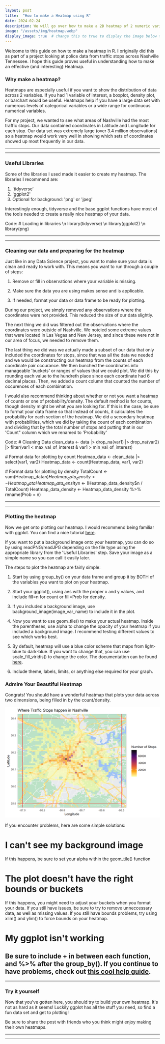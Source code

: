 ```yaml
---
layout: post
title:  "How to make a Heatmap using R"
date: 2024-02-24
description: We will go over how to make a 2D heatmap of 2 numeric variables using R/RStudio.  
image: "/assets/img/heatmap.webp"
display_image: true  # change this to true to display the image below the banner 
---
```

<p class="intro"><span class="dropcap">W</span>elcome to this guide on how to make a heatmap in R. I originally did this as part of a project looking at police data from traffic stops across Nashville Tennessee. I hope this guide proves useful in understanding how to make an effective (and interesting) Heatmap.</p>

### Why make a heatmap?

Heatmaps are especially useful if you want to show the distribution of data across 2 variables. If you had 1 variable of interest, a boxplot, density plot, or barchart would be useful. Heatmaps help if you have a large data set with numerous levels of categorical variables or a wide range for continuous numerical variables.

For my project, we wanted to see what areas of Nashville had the most traffic stops. Our data contained coordinates in Latitude and Longitude for each stop. Our data set was extremely large (over 3.4 million observations) so a heatmap would work very well in showing which sets of coordinates showed up most frequently in our data.

---
---

### Useful Libraries  

Some of the libraries I used made it easier to create my heatmap. The libraries I recommend are:

1. 'tidyverse'
2. 'ggplot2'
3. Optional for background: 'png' or 'jpeg'

Interestingly enough, tidyverse and the base ggplot functions have most of the tools needed to create a really nice heatmap of your data.

Code:
\# Loading in libraries \n
library(tidyverse) \n
library(ggplot2) \n
library(png)

---
---

### Cleaning our data and preparing for the heatmap  

Just like in any Data Science project, you want to make sure your data is clean and ready to work with. This means you want to run through a couple of steps:

1. Remove or fill in observations where your variable is missing.

2. Make sure the data you are using makes sense and is applicable.

3. If needed, format your data or data frame to be ready for plotting.

During our project, we simply removed any observations where the coordinates were not provided. This reduced the size of our data slightly. 

The next thing we did was filtered out the observations where the coordinates were outside of Nashville. We notcied some extreme values that were located in Las Vegas and New Jersey, and since these were not in our area of focus, we needed to remove them.

The last thing we did was we actually made a subset of our data that only included the coordinates for stops, since that was all the data we needed and we would be constructing our heatmap from the counts of each coordinate pair occurance. We then bunched the coordinates into manageable 'buckets' or ranges of values that we could plot. We did this by rounding each value to the hundreth place since each coordinate had 6 decimal places. Then, we added a count column that counted the number of occurences of each combination.

I would also recommend thinking about whether or not you want a heatmap of counts or one of probability/density. The default method is for counts, though density might be what you are looking for. If this is the case, be sure to format your data frame so that instead of counts, it calculates the probability for each section of the heatmap. We did a secondary heatmap with probabilities, which we did by taking the count of each combination and dividing that by the total number of stops and putting that in our 'Count" column which we renamed to 'Probability'

Code:
\# Cleaning Data
clean_data <- data |>
    drop_na(var1) |>
    drop_na(var2) |>
    filter(var1 < max_val_of_interest & var1 > min_val_of_interest)

\# Format data for plotting by count
Heatmap_data <- clean_data |> select(var1, var2)
Heatmap_data <- count(Heatmap_data, var1, var2)

\# Format data for plotting by density
TotalCount <- sum(Heatmap_data$n)
Heatmap_data_density <- Heatmap_data
Heatmap_data_density$n <- (Heatmap_data_density$n / TotalCount)
Heatmap_data_density <- Heatmap_data_density %>% rename(Prob = n)

---
---

### Plotting the heatmap

Now we get onto plotting our heatmap. I would recommend being familiar with ggplot. You can find a nice tutorial [here](https://r-statistics.co/Complete-Ggplot2-Tutorial-Part1-With-R-Code.html).

If you want to put a background image onto your heatmap, you can do so by using readPNG/readJPG depending on the file type using the appropriate library from the 'Useful Libraries' step. Save your image as a simple name so you can call it easily later.

The steps to plot the heatmap are fairly simple:

1. Start by using group_by() on your data frame and group it by BOTH of the variables you want to plot on your heatmap.

2. Start your ggplot(), using aes with the proper x and y values, and include fill=n for count or fill=Prob for density.

3. If you included a background image, use background_image(image_var_name) to include it in the plot.

4. Now you want to use geom_tile() to make your actual heatmap. Inside the parentheses, use alpha to change the opacity of your heatmap if you included a background image. I recommend testing different values to see which works best.

5. By default, heatmap will use a blue color scheme that maps from light-blue to dark-blue. If you want to change that, you can use scale_fill_viridis() to change the color. The documentation can be found [here](https://www.rdocumentation.org/packages/viridis/versions/0.6.5/topics/scale_fill_viridis).

6. Include theme, labels, limits, or anything else required for your graph.

### Admire Your Beautiful Heatmap

Congrats! You should have a wonderful heatmap that plots your data across two dimensions, being filled in by the count/density.

![My Nashville Traffic Stop Heatmap](/assets/img/Nash_Heatmap.png)

If you encounter problems, here are some simple solutions:

# I can't see my background image
If this happens, be sure to set your alpha within the geom_tile() function

# The plot doesn't have the right bounds or buckets
If this happens, you might need to adjust your buckets when you format your data. If you still have issues, be sure to try to remove unneccessary data, as well as missing values. If you still have bounds problems, try using xlim() and ylim() to force bounds on your heatmap.

# My ggplot isn't working
Be sure to include + in between each function, and %>% after the group_by(). If you continue to have problems, check out [this cool help guide](https://ggplot2.tidyverse.org/).
---
---

### Try it yourself 

Now that you've gotten here, you should try to build your own heatmap. It's not as hard as it seems! Luckily ggplot has all the stuff you need, so find a fun data set and get to plotting!

Be sure to share the post with friends who you think might enjoy making their own heatmaps.

---
---